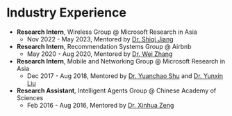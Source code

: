 # Industry Experience
- __Research Intern__, Wireless Group @ Microsoft Research in Asia
  - Nov 2022 - May 2023, Mentored by [Dr. Shiqi Jiang](https://chrisplus.me/)
- __Research Intern__, Recommendation Systems Group @ Airbnb
  - May 2020 - Aug 2020, Mentored by [Dr. Wei Zhang](https://www.bing.com/ck/a?!&&p=521eea50a950c5e9JmltdHM9MTY2ODgxNjAwMCZpZ3VpZD0yMDBmN2YzOC05MjAyLTY3NDgtMWQwZS02ZDU5OTNkMDY2ZTYmaW5zaWQ9NTE5Ng&ptn=3&hsh=3&fclid=200f7f38-9202-6748-1d0e-6d5993d066e6&psq=wei+zhang+airbnb&u=a1aHR0cHM6Ly93d3cubGlua2VkaW4uY29tL2luL3dlemhhbmc&ntb=1)
- __Research Intern__, Mobile and Networking Group @ Microsoft Research in Asia
  - Dec 2017 - Aug 2018, Mentored by [Dr. Yuanchao Shu](https://yshu.org) and [Dr. Yunxin Liu](https://yunxinliu.github.io/)
- __Research Assistant__, Intelligent Agents Group @ Chinese Academy of Sciences
  - Feb 2016 - Aug 2016, Mentored by [Dr. Xinhua Zeng](http://www.google.com/url?q=http%3A%2F%2Fwww.iim.cas.cn%2Fdwjs%2Ffyjy%2F201606%2Ft20160627_340366.html&sa=D&sntz=1&usg=AOvVaw39IToyDjqUjuXoLr_qtnkS)


